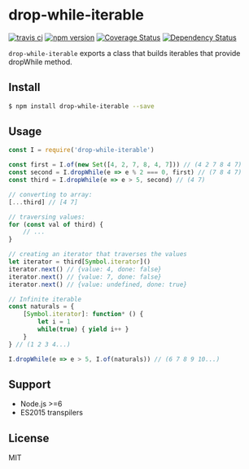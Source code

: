 # drop-while-iterable

[![travis ci][1]][2]
[![npm version][3]][4]
[![Coverage Status][5]][6]
[![Dependency Status][7]][8]

`drop-while-iterable` exports a class that builds iterables that provide dropWhile method.

## Install

``` bash
$ npm install drop-while-iterable --save
```

## Usage
``` javascript
const I = require('drop-while-iterable') 

const first = I.of(new Set([4, 2, 7, 8, 4, 7])) // (4 2 7 8 4 7)
const second = I.dropWhile(e => e % 2 === 0, first) // (7 8 4 7)
const third = I.dropWhile(e => e > 5, second) // (4 7)

// converting to array:
[...third] // [4 7]

// traversing values:
for (const val of third) {
    // ...
}

// creating an iterator that traverses the values
let iterator = third[Symbol.iterator]()
iterator.next() // {value: 4, done: false}
iterator.next() // {value: 7, done: false}
iterator.next() // {value: undefined, done: true}

// Infinite iterable
const naturals = {
    [Symbol.iterator]: function* () {
        let i = 1
        while(true) { yield i++ }
    }
} // (1 2 3 4...)

I.dropWhile(e => e > 5, I.of(naturals)) // (6 7 8 9 10...)
```

## Support
- Node.js >=6
- ES2015 transpilers

## License
MIT

  [1]: https://travis-ci.org/xgbuils/drop-while-iterable.svg?branch=master
  [2]: https://travis-ci.org/xgbuils/drop-while-iterable
  [3]: https://badge.fury.io/js/drop-while-iterable.svg
  [4]: https://badge.fury.io/js/drop-while-iterable
  [5]: https://coveralls.io/repos/github/xgbuils/drop-while-iterable/badge.svg?branch=master
  [6]: https://coveralls.io/github/xgbuils/drop-while-iterable?branch=master
  [7]: https://david-dm.org/xgbuils/drop-while-iterable.svg
  [8]: https://david-dm.org/xgbuils/drop-while-iterable
